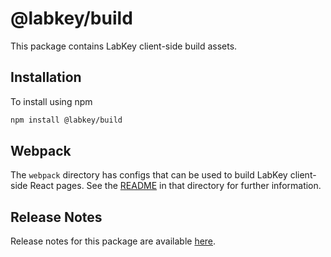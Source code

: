 # @labkey/build

This package contains LabKey client-side build assets.

## Installation

To install using npm
```sh
npm install @labkey/build
```

## Webpack

The `webpack` directory has configs that can be used to build LabKey client-side React pages.
See the [README](./webpack/README.md) in that directory for further information.

## Release Notes
Release notes for this package are available [here](./releaseNotes/build.md).
